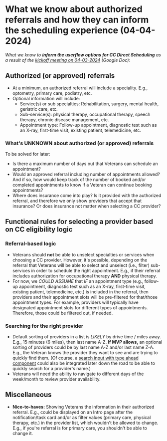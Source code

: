# What we know about authorized referrals and how they can inform the scheduling experience (04-04-2024)

*What we know to **inform the userflow options for CC Direct Scheduling** as a result of the [kickoff meeting on 04-03-2024](https://docs.google.com/document/d/1JXhFZG5Rr1jbV7sHBgiphw2FH6GabMCUpTCaZq1j9bU/edit?usp=sharing) (Google Doc):*

## Authorized (or approved) referrals 

- At a minimum, an authorized referral will include a speciality. E.g., optometry, primary care, podiatry, etc.
- Optional information will include: 
     - Service(s) or sub specialties: Rehabilitation, surgery, mental health, geriatric care, etc.  
     - Sub-service(s): physical therapy, occupational therapy, speech therapy, chronic disease management, etc. 
     - Appointment type: Follow-up appointment, diagnostic test such as an X-ray, first-time visit, existing patient, telemedicine, etc. 

### What's UNKNOWN about authorized (or approved) referrals

To be solved for later: 

- Is there a maximum number of days out that Veterans can schedule an appointment? 
- Would an approved referral including number of appointments allowed? And if so, how would keep track of the number of booked and/or completed appointments to know if a Veteran can continue booking appointments?
- Where does insurance come into play? Is it provided with the authorized referral, and therefore we only show providers that accept that insurance? Or does insurance not matter when selecting a CC provider? 

## Functional rules for selecting a provider based on CC eligibility logic 

### Referral-based logic 

- Veterans should **not** be able to unselect specialties or services when choosing a CC provider. However, it's possible, depending on the referral that Veterans will be able to select and unselect (i.e., filter) sub-services in order to schedule the right appointment. E.g., if their referral includes authorization for occupational therapy **AND** physical therapy. 
- For now, we *COULD ASSUME* that *IF* an appointment type (e.g., follow-up appointment, diagnostic test such as an X-ray, first-time visit, existing patient, telemedicine, etc.) is included in the referral, then providers and their appointment slots will be pre-filtered for that/those appointment types. For example, providers will typically have designated appointment slots for different types of appointments. Therefore, those could be filtered out, if needed. 

### Searching for the right provider  

- Default sorting of providers in a list is *LIKELY* by drive time / miles away. E.g., 15 minutes (6 miles), then last name A-Z. **If MVP allows,** an optional sorting of providers could be by last name A-Z and/or last name Z-A. E.g., the Veteran knows the provider they want to see and are trying to quickly find them. (Of course, a [search input with type ahead component](https://design.va.gov/components/search-input#with-typeahead) could also be integrated later down the road to be able to quickly search for a provider's name.) 
- Veterans will need the ability to navigate to different days of the week/month to review provider availability.

## Miscellaneous 

- **Nice-to-haves:** Showing Veterans the information in their authorized referral. E.g., could be displayed on an Intro page after the notification/task card and/or as filter values (primary care, physical therapy, etc.) in the provider list, which wouldn't be allowed to change. E.g., if you're referral is for primary care, you shouldn't be able to change it. 
